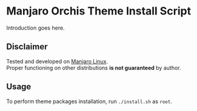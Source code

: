# Manjaro Orchis Theme Install Script

Introduction goes here.

## Disclaimer

Tested and developed on [Manjaro Linux](https://manjaro.org/).  
Proper functioning on other distributions **is not guaranteed** by author.

## Usage

To perform theme packages installation, run `./install.sh` as `root`.
